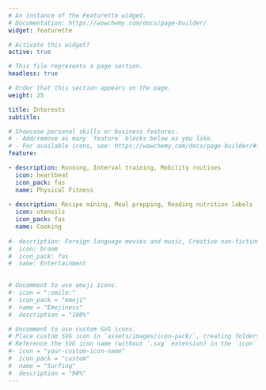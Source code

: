 ```yaml
---
# An instance of the Featurette widget.
# Documentation: https://wowchemy.com/docs/page-builder/
widget: featurette

# Activate this widget?
active: true

# This file represents a page section.
headless: true

# Order that this section appears on the page.
weight: 25

title: Interests
subtitle:

# Showcase personal skills or business features.
# - Add/remove as many `feature` blocks below as you like.
# - For available icons, see: https://wowchemy.com/docs/page-builder/#icons
feature:

- description: Running, Interval training, Mobility routines
  icon: heartbeat
  icon_pack: fas
  name: Physical Fitness 
  
- description: Recipe mining, Meal prepping, Reading nutrition labels 
  icon: utensils
  icon_pack: fas
  name: Cooking
  
#- description: Foreign language movies and music, Creative non-fiction
#  icon: broom
#  icon_pack: fas
#  name: Entertainment
  

# Uncomment to use emoji icons.
#- icon = ":smile:"
#  icon_pack = "emoji"
#  name = "Emojiness"
#  description = "100%"  

# Uncomment to use custom SVG icons.
# Place custom SVG icon in `assets/images/icon-pack/`, creating folders if necessary.
# Reference the SVG icon name (without `.svg` extension) in the `icon` field.
#- icon = "your-custom-icon-name"
#  icon_pack = "custom"
#  name = "Surfing"
#  description = "90%"
---
```

